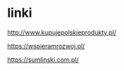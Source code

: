 # linki


http://www.kupujepolskieprodukty.pl/

https://wspieramrozwoj.pl/

https://sumlinski.com.pl/


